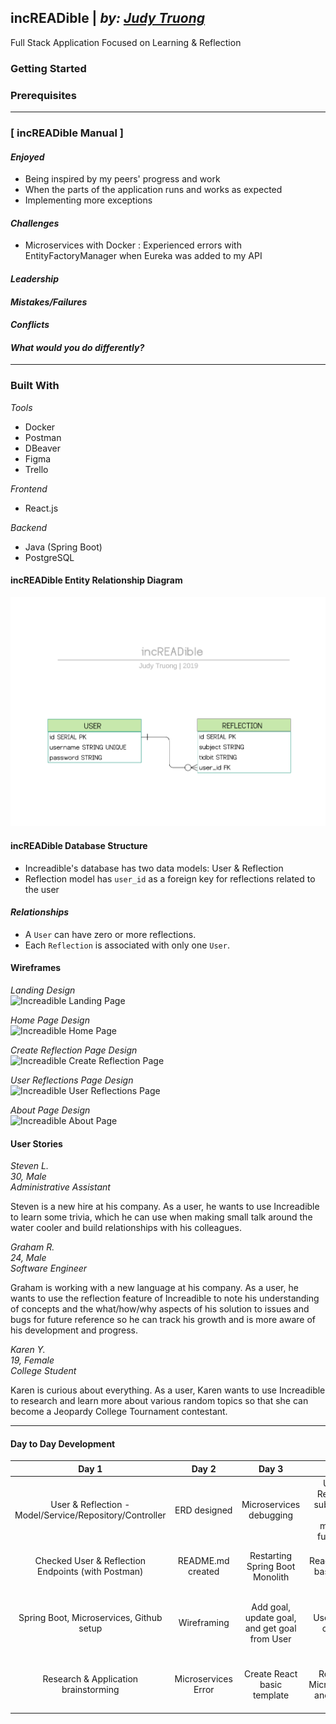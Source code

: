 ## incREADible | _by: <a href="https://https://github.com/judycodes">Judy Truong</a>_
Full Stack Application Focused on Learning & Reflection

### Getting Started

### Prerequisites

---

### [ incREADible Manual ]

#### _Enjoyed_
- Being inspired by my peers' progress and work
- When the parts of the application runs and works as expected
- Implementing more exceptions

#### _Challenges_
- Microservices with Docker : Experienced errors with EntityFactoryManager when Eureka was added to my API

#### _Leadership_

#### _Mistakes/Failures_

#### _Conflicts_

#### _What would you do differently?_

---

### Built With
_Tools_
- Docker
- Postman
- DBeaver
- Figma
- Trello

_Frontend_
- React.js

_Backend_
- Java (Spring Boot)
- PostgreSQL

#### incREADible Entity Relationship Diagram
<img alt = "increadible ERD" src = "increadible_ERD.png" />

#### incREADible Database Structure
- Increadible's database has two data models: User & Reflection
- Reflection model has `user_id` as a foreign key for reflections related to the user

#### _Relationships_
- A `User` can have zero or more reflections.
- Each `Reflection` is associated with only one `User`.

#### Wireframes
_Landing Design_ <br/>
   <img alt = "Increadible Landing Page" src=""/>

_Home Page Design_ <br/>
   <img alt = "Increadible Home Page" src=""/>

_Create Reflection Page Design_ <br/>
   <img alt = "Increadible Create Reflection Page" src=""/>

_User Reflections Page Design_ <br/>
   <img alt = "Increadible User Reflections Page" src=""/>      

_About Page Design_ <br/>
   <img alt = "Increadible About Page" src=""/>

#### User Stories

*Steven L.*<br/>
_30, Male_<br/>
_Administrative Assistant_

Steven is a new hire at his company. As a user, he wants to use Increadible to learn some trivia, which he can use when making small talk around the water cooler and build relationships with his colleagues.

*Graham R.*<br/>
_24, Male_<br/>
_Software Engineer_

Graham is working with a new language at his company.
As a user, he wants to use the reflection feature of Increadible to note his understanding of concepts and the what/how/why aspects of his solution to issues and bugs for future reference so he can track his growth and is more aware of his development and progress.

*Karen Y.*<br/>
_19, Female_<br/>
_College Student_

Karen is curious about everything. As a user, Karen wants to use Increadible to research and learn more about various random topics so that she can become a Jeopardy College Tournament contestant.

---

#### Day to Day Development
|                          Day 1                          |        Day 2        |                     Day 3                     |                          Day 4                          |                  Day 5                 |                     Day 6                     |                Day 7                |                       Day 8                       |
|:-------------------------------------------------------:|:-------------------:|:---------------------------------------------:|:-------------------------------------------------------:|:--------------------------------------:|:---------------------------------------------:|:-----------------------------------:|:-------------------------------------------------:|
| User & Reflection - Model/Service/Repository/Controller | ERD designed        | Microservices debugging                       | Update Reflection subject and tidbit methods functional | Navbar minor styling                   | Microservices and Docker basic setup          | Wikipedia Search functional         | Token saved to localstorage from login and signup |
| Checked User & Reflection Endpoints (with Postman)      | README.md created   | Restarting Spring Boot Monolith               | React Routing basic setup                               | Icon and logo added                    | Search and Result Components created          | Microservices configured and tested | Login and signup redirect functional              |
| Spring Boot, Microservices, Github setup                | Wireframing         | Add goal, update goal, and get goal from User | User stories created                                    | Setup AWS EC2 instance and S3 storage  | Wikipedia Random Search and Search Form setup | Login and Signup components toggle  | Render and generate random fact                   |
| Research & Application brainstorming                    | Microservices Error | Create React basic template                   | Research Microservices and Docker                       | Landing page setup                     |                                               | Signup functional                   | Create and Edit Reflection functionality added    |